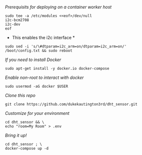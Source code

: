 *Prerequisits for deploying on a container worker host*

```
sudo tee -a /etc/modules <<eof>/dev/null
i2c-bcm2708
i2c-dev
eof
```
* This enables the i2c interface *

```
sudo sed -i 's/\#dtparam=i2c_arm=on/dtparam=i2c_arm=on/' /boot/config.txt && sudo reboot
```

*If you need to install Docker*

```
sudo apt-get install -y docker.io docker-compose
```
*Enable non-root to interact with docker*
```
sudo usermod -aG docker $USER
```

*Clone this repo*
```
git clone https://github.com/dukekautington3rd/dht_sensor.git
```

*Customize for your environment*
```
cd dht_sensor && \
echo "room=My Room" > .env 
```

*Bring it up!*
```
cd dht_sensor ; \
docker-compose up -d
``` 
